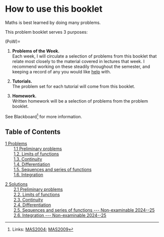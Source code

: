 # How to use this booklet

Maths is best learned by doing many problems. 

This problem booklet serves 3 purposes: 

(PoW)=
1. **Problems of the Week.** <br>
Each week, I will circulate a selection of problems from this booklet that relate most closely to the material covered in lectures that week. I recommend working on these steadily throughout the semester, and keeping a record of any you would like [help](https://rosiesb.github.io/Analysis-Notes/0Intro.html#where-to-get-help) with.<br>

2. **Tutorials.** <br>
The problem set for each tutorial will come from this booklet.<br>

3. **Homework.** <br>
Written homework will be a selection of problems from the problem booklet. <br>

See Blackboard[^links] for more information.

[^links]: Links: [MAS2004](https://vle.shef.ac.uk/webapps/blackboard/content/listContentEditable.jsp?content_id=_7918618_1&course_id=_119813_1&mode=reset); [MAS2009](https://vle.shef.ac.uk/ultra/courses/_119818_1/cl/outline)

<!--[Solutions](#sol) will be made available in installments throughout the semester.-->

## Table of Contents
[1 Problems](#prob) <br>
&emsp;&emsp;[1.1 Preliminary problems](#ch1prob) <br>
&emsp;&emsp;[1.2. Limits of functions](#ch2prob) <br>
&emsp;&emsp;[1.3. Continuity](#ch3prob) <br>
&emsp;&emsp;[1.4. Differentiation](#ch4prob) <br>
&emsp;&emsp;[1.5. Sequences and series of functions](#ch5prob) <br>
&emsp;&emsp;[1.6. Integration](#ch6prob)

[2 Solutions](#sol)  <br>
&emsp;&emsp;[2.1 Preliminary problems](#ch1sol) <br>
&emsp;&emsp;[2.2. Limits of functions](#ch2sol) <br>
&emsp;&emsp;[2.3. Continuity](#ch3sol) <br>
&emsp;&emsp;[2.4. Differentiation](#ch4sol) <br>
&emsp;&emsp;[2.5. Sequences and series of functions --- Non-examinable 2024--25](#ch5sol) <br>
&emsp;&emsp;[2.6. Integration --- Non-examinable 2024--25](#ch6sol)